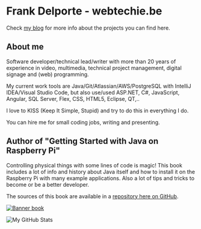 # Frank Delporte - webtechie.be

Check [my blog](https://webtechie.be/) for more info about the projects you can find here.

## About me

Software developer/technical lead/writer with more than 20 years of experience in video, multimedia, technical project management, digital signage and (web) programming.

My current work tools are Java/Git/Atlassian/AWS/PostgreSQL with IntelliJ IDEA/Visual Studio Code, but also use/used ASP.NET, C#, JavaScript, Angular, SQL Server, Flex, CSS, HTML5, Eclipse, QT,..

I love to KISS (Keep It Simple, Stupid) and try to do this in everything I do.

You can hire me for small coding jobs, writing and presenting. 

## Author of "Getting Started with Java on Raspberry Pi"

Controlling physical things with some lines of code is magic! This book includes a lot of info and history about Java itself and how to install it on the Raspberry Pi with many example applications. Also a lot of tips and tricks to become or be a better developer.

The sources of this book are available in a [repository here on GitHub](https://github.com/FDelporte/JavaOnRaspberryPi).

[![Banner book](https://webtechie.be/images/book/book-banner.jpg)](https://webtechie.be/books/)

![My GitHub Stats](https://github-readme-stats.vercel.app/api/?username=FDelporte&count_private=true&theme=tokyonight&showicons=true)
